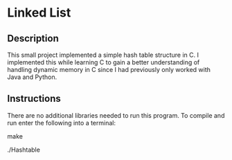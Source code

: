 # Linked List

## Description
This small project implemented a simple hash table structure in C. I implemented this while learning C to gain a better understanding of handling dynamic memory in C since I had previously only worked with Java and Python.


## Instructions
There are no additional libraries needed to run this program. To compile and run enter the following into a terminal:

make

./Hashtable
